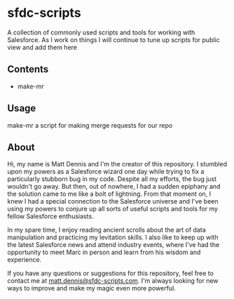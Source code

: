 # sfdc-scripts

A collection of commonly used scripts and tools for working with Salesforce.
As I work on things I will continue to tune up scripts for public view and add them here

## Contents

- make-mr

## Usage

make-mr
  a script for making merge requests for our repo 

## About

Hi, my name is Matt Dennis and I'm the creator of this repository. I stumbled upon my powers as a Salesforce wizard one day while trying to fix a particularly stubborn bug in my code. Despite all my efforts, the bug just wouldn't go away. But then, out of nowhere, I had a sudden epiphany and the solution came to me like a bolt of lightning. From that moment on, I knew I had a special connection to the Salesforce universe and I've been using my powers to conjure up all sorts of useful scripts and tools for my fellow Salesforce enthusiasts.

In my spare time, I enjoy reading ancient scrolls about the art of data manipulation and practicing my levitation skills. I also like to keep up with the latest Salesforce news and attend industry events, where I've had the opportunity to meet Marc in person and learn from his wisdom and experience.

If you have any questions or suggestions for this repository, feel free to contact me at [matt.dennis@sfdc-scripts.com](mailto:matt.dennis@sfdc-scripts.com). I'm always looking for new ways to improve and make my magic even more powerful.
